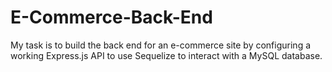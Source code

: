 # E-Commerce-Back-End
My task is to build the back end for an e-commerce site by configuring a working Express.js API to use Sequelize to interact with a MySQL database.
